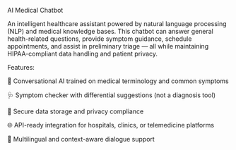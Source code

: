 AI Medical Chatbot


An intelligent healthcare assistant powered by natural language processing (NLP) and medical knowledge bases. This chatbot can answer general health-related questions, provide symptom guidance, schedule appointments, and assist in preliminary triage — all while maintaining HIPAA-compliant data handling and patient privacy.

Features:

🤖 Conversational AI trained on medical terminology and common symptoms

🩺 Symptom checker with differential suggestions (not a diagnosis tool)

🔐 Secure data storage and privacy compliance

🌐 API-ready integration for hospitals, clinics, or telemedicine platforms

💬 Multilingual and context-aware dialogue support
